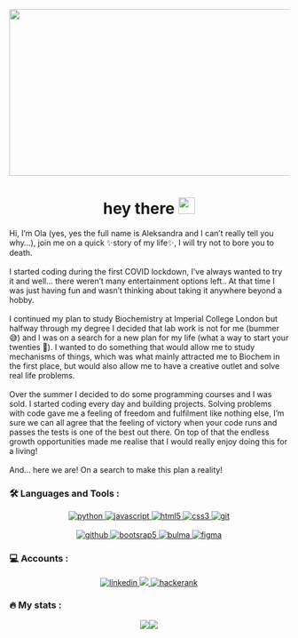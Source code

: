 

<div align="center">
  <img src="https://i.imgur.com/mjh4BkU.png" width="600" height="300"/>
</div>

<h1 align="center">
  hey there
  <img src="https://media.giphy.com/media/hvRJCLFzcasrR4ia7z/giphy.gif" width="30px"/>
</h1>

Hi, I’m Ola (yes, yes the full name is Aleksandra and I can’t really tell you why…), join me on a quick ✨story of my life✨, I will try not to bore you to death.<br><br>I started coding during the first COVID lockdown, I’ve always wanted to try it and well… there weren’t many entertainment options left.. At that time I was just having fun and wasn’t thinking about taking it anywhere beyond a hobby.<br><br>I continued my plan to study Biochemistry at Imperial College London but halfway through my degree I decided that lab work is not for me (bummer 😅) and I was on a search for a new plan for my life (what a way to start your twenties 😬). I wanted to do something that would allow me to study mechanisms of things, which was what mainly attracted me to Biochem in the first place, but would also allow me to have a creative outlet and solve real life problems.<br><br>Over the summer I decided to do some programming courses and I was sold. I started coding every day and building projects. Solving problems with code gave me a feeling of freedom and fulfilment like nothing else, I’m sure we can all agree that the feeling of victory when your code runs and passes the tests is one of the best out there. On top of that the endless growth opportunities made me realise that I would really enjoy doing this for a living!<br><br>And… here we are! On a search to make this plan a reality!


### :hammer_and_wrench: Languages and Tools :

<p align="center">
  <a href="https://www.python.org" target="_blank"> 
    <img src="https://img.shields.io/badge/Python-3776AB.svg?style=for-the-badge&logo=Python&logoColor=white"
      alt="python"/> 
  </a>
  <a href="https://www.javascript.com" target="_blank"> 
    <img src="https://img.shields.io/badge/JavaScript-F7DF1E.svg?style=for-the-badge&logo=JavaScript&logoColor=black"
      alt="javascript"/>
  </a>
  <a href="" target="_blank"> 
    <img src="https://img.shields.io/badge/HTML5-E34F26.svg?style=for-the-badge&logo=HTML5&logoColor=white"
      alt="html5"/> 
  </a>
  <a href="" target="_blank"> 
    <img src="https://img.shields.io/badge/CSS3-1572B6.svg?style=for-the-badge&logo=CSS3&logoColor=white"
      alt="css3"/> 
  </a> 
  <a href="https://git-scm.com/doc" target="_blank"> 
    <img src="https://img.shields.io/badge/Git-F05032.svg?style=for-the-badge&logo=Git&logoColor=white"
      alt="git"/> 
  <br><br>
<a href="https://github.com" target="_blank"> 
    <img src="https://img.shields.io/badge/GitHub-181717.svg?style=for-the-badge&logo=GitHub&logoColor=white"
      alt="github"/> 
  </a>
  <a href="https://getbootstrap.com" target="_blank"> 
    <img src="https://img.shields.io/badge/Bootstrap-7952B3.svg?style=for-the-badge&logo=Bootstrap&logoColor=white"
      alt="bootsrap5"/>
  </a>
  <a href="https://bulma.io" target="_blank"> 
    <img src="https://img.shields.io/badge/Bulma-00D1B2.svg?style=for-the-badge&logo=Bulma&logoColor=white"
      alt="bulma"/> 
  </a>
   <a href="https://www.figma.com" target="_blank"> 
    <img src="https://img.shields.io/badge/Figma-F24E1E.svg?style=for-the-badge&logo=Figma&logoColor=white"
      alt="figma"/> 
  </a> 
</p>
  

### 💻 Accounts :

<div style="margin-top:10px" align="center">
 <a  href="https://www.linkedin.com/in/💻-aleksandra-ola-zyto-072b66224/" target="_blank">
      <img src="https://img.shields.io/badge/Linked%20In-0A66C2.svg?style=for-the-badge&logo=linkedin&logoColor=white" alt="linkedin"/>
    </a>
    <a href="https://codepen.io/aleksandra-zyto" target="_blank">
<img src="https://img.shields.io/badge/Codepen-000000.svg?style=for-the-badge&logo=codepen&logoColor=white"    </a>
</a>
    <a href="https://www.hackerrank.com/ola_zyto606" target="_blank">
      <img src="https://img.shields.io/badge/Hackerrank-00EA64.svg?style=for-the-badge&logo=hackerrank&logoColor=black" alt="hackerank"/>
    </a>
  
</div>

### 🔥 My stats :
<div style="display: flex; flex-direction: row; align-items: center; justify-content:center;">
  <img class="img" src="https://github.r2v.ch/codewars?user=aleksandra-zyto&hide_clan=true&stroke=%23FF3377&theme=nightowl" />
 <img class="img" src="https://github-readme-stats.vercel.app/api/top-langs/?username=aleksandra-zyto&theme=radical&hide_border=true&include_all_commits=true&count_private=true&layout=compact" />
 
</div>





